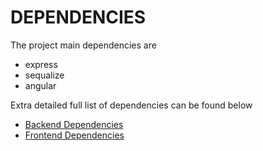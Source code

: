 # DEPENDENCIES
The project main dependencies are
- express
- sequalize
- angular

Extra detailed full list of dependencies can be found below
- [Backend Dependencies](../udagram/udagram-api/package.json)
- [Frontend Dependencies](../udagram/udagram-frontend/package.json)